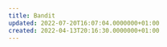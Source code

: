 ```yaml
---
title: Bandit
updated: 2022-07-20T16:07:04.0000000+01:00
created: 2022-04-13T20:16:30.0000000+01:00
---
```


